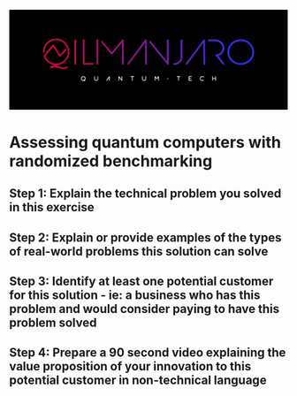 ![CDL 2021 Cohort Project](logo.jpg)
# Assessing quantum computers with randomized benchmarking

## Step 1: Explain the technical problem you solved in this exercise
## Step 2: Explain or provide examples of the types of real-world problems this solution can solve
## Step 3: Identify at least one potential customer for this solution - ie: a business who has this problem and would consider paying to have this problem solved
## Step 4: Prepare a 90 second video explaining the value proposition of your innovation to this potential customer in non-technical language
